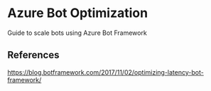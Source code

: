 # Azure Bot Optimization
Guide to scale bots using Azure Bot Framework

## References

https://blog.botframework.com/2017/11/02/optimizing-latency-bot-framework/
